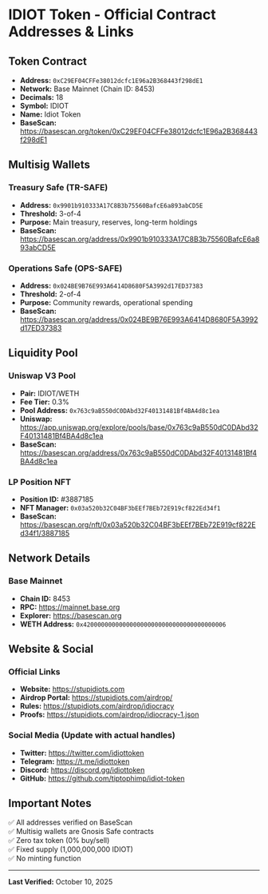 # IDIOT Token - Official Contract Addresses & Links

## Token Contract
- **Address:** `0xC29EF04CFFe38012dcfc1E96a2B368443f298dE1`
- **Network:** Base Mainnet (Chain ID: 8453)
- **Decimals:** 18
- **Symbol:** IDIOT
- **Name:** Idiot Token
- **BaseScan:** https://basescan.org/token/0xC29EF04CFFe38012dcfc1E96a2B368443f298dE1

## Multisig Wallets

### Treasury Safe (TR-SAFE)
- **Address:** `0x9901b910333A17C8B3b75560BafcE6a893abCD5E`
- **Threshold:** 3-of-4
- **Purpose:** Main treasury, reserves, long-term holdings
- **BaseScan:** https://basescan.org/address/0x9901b910333A17C8B3b75560BafcE6a893abCD5E

### Operations Safe (OPS-SAFE)
- **Address:** `0x024BE9B76E993A6414D8680F5A3992d17ED37383`
- **Threshold:** 2-of-4
- **Purpose:** Community rewards, operational spending
- **BaseScan:** https://basescan.org/address/0x024BE9B76E993A6414D8680F5A3992d17ED37383

## Liquidity Pool

### Uniswap V3 Pool
- **Pair:** IDIOT/WETH
- **Fee Tier:** 0.3%
- **Pool Address:** `0x763c9aB550dC0DAbd32F40131481Bf4BA4d8c1ea`
- **Uniswap:** https://app.uniswap.org/explore/pools/base/0x763c9aB550dC0DAbd32F40131481Bf4BA4d8c1ea
- **BaseScan:** https://basescan.org/address/0x763c9aB550dC0DAbd32F40131481Bf4BA4d8c1ea

### LP Position NFT
- **Position ID:** #3887185
- **NFT Manager:** `0x03a520b32C04BF3bEEf7BEb72E919cf822Ed34f1`
- **BaseScan:** https://basescan.org/nft/0x03a520b32C04BF3bEEf7BEb72E919cf822Ed34f1/3887185

## Network Details

### Base Mainnet
- **Chain ID:** 8453
- **RPC:** https://mainnet.base.org
- **Explorer:** https://basescan.org
- **WETH Address:** `0x4200000000000000000000000000000000000006`

## Website & Social

### Official Links
- **Website:** https://stupidiots.com
- **Airdrop Portal:** https://stupidiots.com/airdrop/
- **Rules:** https://stupidiots.com/airdrop/idiocracy
- **Proofs:** https://stupidiots.com/airdrop/idiocracy-1.json

### Social Media (Update with actual handles)
- **Twitter:** https://twitter.com/idiottoken
- **Telegram:** https://t.me/idiottoken
- **Discord:** https://discord.gg/idiottoken
- **GitHub:** https://github.com/tiptophimp/idiot-token

## Important Notes

✅ All addresses verified on BaseScan  
✅ Multisig wallets are Gnosis Safe contracts  
✅ Zero tax token (0% buy/sell)  
✅ Fixed supply (1,000,000,000 IDIOT)  
✅ No minting function  

---

**Last Verified:** October 10, 2025
